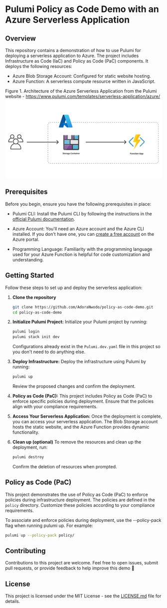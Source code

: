 # Pulumi Policy as Code Demo with an Azure Serverless Application

## Overview
This repository contains a demonstration of how to use Pulumi for deploying a serverless application to Azure. The project includes Infrastructure as Code (IaC) and Policy as Code (PaC) components. It deploys the following resources:

- Azure Blob Storage Account: Configured for static website hosting.
- Azure Function: A serverless compute resource written in JavaScript.

Figure 1. Architecture of the Azure Serverless Application from the Pulumi website - https://www.pulumi.com/templates/serverless-application/azure/
![Architecture of the Azure Serverless Application](architecture.png "Architecture of the Azure Serverless Application from the Pulumi website - https://www.pulumi.com/templates/serverless-application/azure/")

## Prerequisites
Before you begin, ensure you have the following prerequisites in place:

- Pulumi CLI: Install the Pulumi CLI by following the instructions in the [official Pulumi documentation](https://www.pulumi.com/docs/install/).

- Azure Account: You'll need an Azure account and the Azure CLI installed. If you don't have one, you can [create a free account](https://azure.microsoft.com/en-us/free/) on the Azure portal.

- Programming Language: Familiarity with the programming language used for your Azure Function is helpful for code customization and understanding.

## Getting Started
Follow these steps to set up and deploy the serverless application:

1.  **Clone the repository**
    ```bash
    git clone https://github.com/AdoraNwodo/policy-as-code-demo.git
    cd policy-as-code-demo
    ```

2.  **Initialize Pulumi Project:**
    Initialize your Pulumi project by running:
    ```bash
    pulumi login
    pulumi stack init dev
    ```
    Configurations already exist in the `Pulumi.dev.yaml` file in this project so you don't need to do anything else.

3.  **Deploy Infrastructure:**
    Deploy the infrastructure using Pulumi by running:
    ```bash
    pulumi up
    ```
    Review the proposed changes and confirm the deployment.

4.  **Policy as Code (PaC):**
    This project includes Policy as Code (PaC) to enforce specific policies during deployment. Ensure that the policies align with your compliance requirements.

5.  **Access Your Serverless Application:**
    Once the deployment is complete, you can access your serverless application. The Blob Storage account hosts the static website, and the Azure Function provides dynamic functionality.

6.  **Clean up (optional)**
    To remove the resources and clean up the deployment, run:
    ```bash
    pulumi destroy
    ```
    Confirm the deletion of resources when prompted.

## Policy as Code (PaC)
This project demonstrates the use of Policy as Code (PaC) to enforce policies during infrastructure deployment. The policies are defined in the `policy` directory. Customize these policies according to your compliance requirements.

To associate and enforce policies during deployment, use the --policy-pack flag when running pulumi up. For example:

```bash
pulumi up --policy-pack policy/
```

## Contributing
Contributions to this project are welcome. Feel free to open issues, submit pull requests, or provide feedback to help improve this demo 💜

## License
This project is licensed under the MIT License - see the [LICENSE.md](LICENSE.md) file for details.